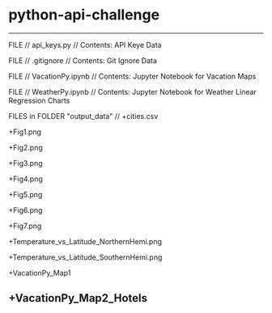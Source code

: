 # python-api-challenge
---------------------------------------
FILE // api_keys.py // Contents:  API Keye Data


FILE // .gitignore // Contents: Git Ignore Data



FILE // VacationPy.ipynb // Contents:  Jupyter Notebook for Vacation Maps



FILE // WeatherPy.ipynb // Contents: Jupyter Notebook for Weather Linear Regression Charts


FILES in FOLDER "output_data" // 
+cities.csv

+Fig1.png

+Fig2.png

+Fig3.png

+Fig4.png

+Fig5.png

+Fig6.png

+Fig7.png

+Temperature_vs_Latitude_NorthernHemi.png

+Temperature_vs_Latitude_SouthernHemi.png

+VacationPy_Map1

+VacationPy_Map2_Hotels
---------------------------------------


